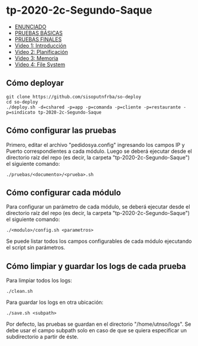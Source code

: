 # tp-2020-2c-Segundo-Saque

- [ENUNCIADO](https://docs.google.com/document/d/13JCJawPWfL2y6wGTBYykUTvQY5Uso0iYpXSFDAQFbFw)
- [PRUEBAS BÁSICAS](https://docs.google.com/document/d/17-rWQDjldHw7QfLmyZFri0hYw9C9wJfpxHmDpAVLAwI)
- [PRUEBAS FINALES](https://docs.google.com/document/d/1pYgeTd9Nu2LiR4CkVKAMk3W1wSIJoSENVzq2f2gmDVQ)
- [Video 1: Introducción](https://www.youtube.com/watch?v=n4zWjlTwDtw)
- [Video 2: Planificación](https://www.youtube.com/watch?v=SQsC7bwt3_c)
- [Video 3: Memoria](https://www.youtube.com/watch?v=zHn_kmtbtpw)
- [Video 4: File System](https://www.youtube.com/watch?v=f1BXdYVhrdM)

## Cómo deployar

```
git clone https://github.com/sisoputnfrba/so-deploy
cd so-deploy
./deploy.sh -d=cshared -p=app -p=comanda -p=cliente -p=restaurante -p=sindicato tp-2020-2c-Segundo-Saque
```

## Cómo configurar las pruebas

Primero, editar el archivo "pedidosya.config" ingresando los campos IP y Puerto correspondientes a cada módulo. Luego se deberá ejecutar desde el directorio raíz del repo (es decir, la carpeta "tp-2020-2c-Segundo-Saque") el siguiente comando:
```
./pruebas/<documento>/<prueba>.sh
```

## Cómo configurar cada módulo

Para configurar un parámetro de cada módulo, se deberá ejecutar desde el directorio raíz del repo (es decir, la carpeta "tp-2020-2c-Segundo-Saque") el siguiente comando:
```
./<modulo>/config.sh <parametros>
```
Se puede listar todos los campos configurables de cada módulo ejecutando el script sin parámetros.

## Cómo limpiar y guardar los logs de cada prueba

Para limpiar todos los logs:
```
./clean.sh
```
Para guardar los logs en otra ubicación:
```
./save.sh <subpath>
```
Por defecto, las pruebas se guardan en el directorio "/home/utnso/logs". Se debe usar el campo subpath solo en caso de que se quiera especificar un subdirectorio a partir de éste.